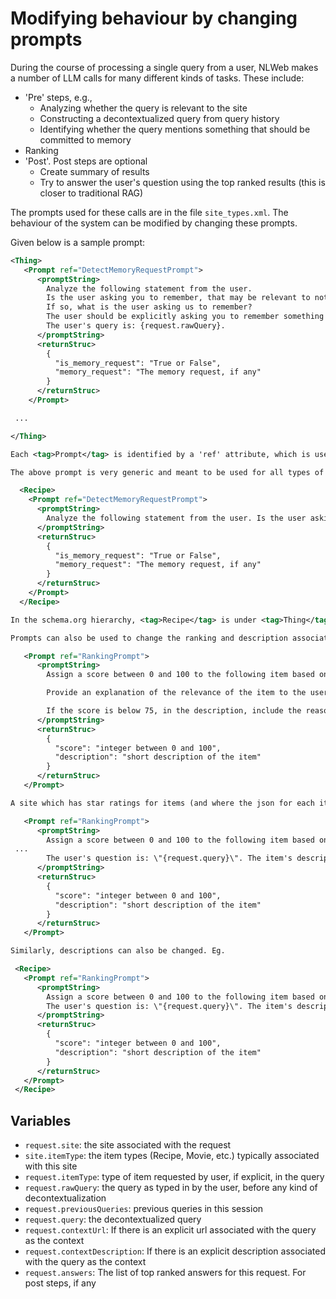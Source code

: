 # Modifying behaviour by changing prompts

During the course of processing a single query from a user, NLWeb makes a number of LLM calls for many different kinds of tasks. These include:

- 'Pre' steps, e.g.,
    - Analyzing whether the query is relevant to the site
    - Constructing a decontextualized query from query history
    - Identifying whether the query mentions something that should be committed to memory
- Ranking
- 'Post'. Post steps are optional
    - Create summary of results
    - Try to answer the user's question using the top ranked results (this is closer to traditional RAG)

The prompts used for these calls are in the file `site_types.xml`. The behaviour of the system can be modified by changing these prompts.

Given below is a sample prompt:

```xml
<Thing>
   <Prompt ref="DetectMemoryRequestPrompt">
      <promptString>
        Analyze the following statement from the user.
        Is the user asking you to remember, that may be relevant to not just this query, but also future queries?
        If so, what is the user asking us to remember?
        The user should be explicitly asking you to remember something for future queries, not just expressing a requirement for the current query.
        The user's query is: {request.rawQuery}.
      </promptString>
      <returnStruc>
        {
          "is_memory_request": "True or False",
          "memory_request": "The memory request, if any"
        }
      </returnStruc>
    </Prompt>

 ...

</Thing>

Each <tag>Prompt</tag> is identified by a 'ref' attribute, which is used by the code calling the LLM to construct the tag. The <tag>promptString</tag> follows a templated structure. Each string contains placeholders / variables (like {request.query}, {site.itemType}, etc.) that get dynamically populated during execution. The prompts typically begin by establishing context about the user's query and the site being searched, followed by specific instructions for analyzing or transforming the query or ranking the candidate item in the context of the query. The LLM calls always used structured output and the desired structure of the output is in the <tag>returnStruc</tag> The list of allowed placeholders is given at the end of this document.

The above prompt is very generic and meant to be used for all types of items. However, most sites deal with a very limited number of types of items and more specific (and hence better performing) prompts can be designed for these. For example, if we know that the user is looking for a recipe, we can use the following more specific prompt.

  <Recipe>
    <Prompt ref="DetectMemoryRequestPrompt">
      <promptString>
        Analyze the following statement from the user. Is the user asking you to remember a dietary constraint, that may be relevant to not just this query, but also future queries? For example, the user may say that they are vegetarian or observe kosher or halal or specify an allergy. If so, what is the user asking us to remember? The user should be explicitly asking you to remember something for future queries, not just expressing a requirement for the current query. The user's query is: {request.rawQuery}.
      </promptString>
      <returnStruc>
        {
          "is_memory_request": "True or False",
          "memory_request": "The memory request, if any"
        }
      </returnStruc>
    </Prompt>
  </Recipe>

In the schema.org hierarchy, <tag>Recipe</tag> is under <tag>Thing</tag> in the class hierarchy and hence when it is determined that the user is looking for a <tag>Recipe</tag> this prompt will be used.

Prompts can also be used to change the ranking and description associated with each item. For example, the default ranking prompt is:

   <Prompt ref="RankingPrompt">
      <promptString>
        Assign a score between 0 and 100 to the following item based on how relevant it is to the user's question. Use your knowledge from other sources, about the item, to make a judgement. If the score is above 50, provide a short description of the item highlighting the relevance to the user's question, without mentioning the user's question.

        Provide an explanation of the relevance of the item to the user's question, without mentioning the user's question or the score or explicitly mentioning the term relevance.

        If the score is below 75, in the description, include the reason why it is still relevant. The user's question is: \"{request.query}\". The item's description in schema.org format is \"{item.description}\".
      </promptString>
      <returnStruc>
        {
          "score": "integer between 0 and 100",
          "description": "short description of the item"
        }
      </returnStruc>
   </Prompt>

A site which has star ratings for items (and where the json for each item includes the star rating) might want to incorporate that rating into the ranking. One way of doing this would be to use a <tag>promptString</tag> that asks the LLM to factor this in. E.g.,

   <Prompt ref="RankingPrompt">
      <promptString>
        Assign a score between 0 and 100 to the following item based on how relevant it is to the user's question. Incorporate the aggregateRating for the item into your score. Items with higher ratings should be given a higher score.
 ...
        The user's question is: \"{request.query}\". The item's description in schema.org format is \"{item.description}\".
      </promptString>
      <returnStruc>
        {
          "score": "integer between 0 and 100",
          "description": "short description of the item"
        }
      </returnStruc>
   </Prompt>

Similarly, descriptions can also be changed. Eg.

 <Recipe>
   <Prompt ref="RankingPrompt">
      <promptString>
        Assign a score between 0 and 100 to the following item based on how relevant it is to the user's question. Include a short description of the item, focussing on the relevance of the item to the user's query. Also, include the salient aspects of the nutritional value of this recipe.
        The user's question is: \"{request.query}\". The item's description in schema.org format is \"{item.description}\".
      </promptString>
      <returnStruc>
        {
          "score": "integer between 0 and 100",
          "description": "short description of the item"
        }
      </returnStruc>
   </Prompt>
 </Recipe>
 ```

## Variables

- `request.site`: the site associated with the request
- `site.itemType`: the item types (Recipe, Movie, etc.) typically associated with this site
- `request.itemType`: type of item requested by user, if explicit, in the query
- `request.rawQuery`: the query as typed in by the user, before any kind of decontextualization
- `request.previousQueries`: previous queries in this session
- `request.query`: the decontextualized query
- `request.contextUrl`: If there is an explicit url associated with the query as the context
- `request.contextDescription`: If there is an explicit description associated with the query as the context
- `request.answers`: The list of top ranked answers for this request. For post steps, if any
